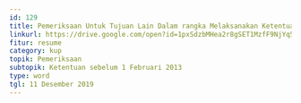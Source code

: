 ```yaml
---
id: 129
title: Pemeriksaan Untuk Tujuan Lain Dalam rangka Melaksanakan Ketentuan Peraturan Per-UU-an Perpajakan
linkurl: https://drive.google.com/open?id=1pxSdzbMHea2r8gSET1MzfF9NjYq5R-qqMtHUPXcH64w
fitur: resume
category: kup
topik: Pemeriksaan
subtopik: Ketentuan sebelum 1 Februari 2013
type: word
tgl: 11 Desember 2019
---
```


